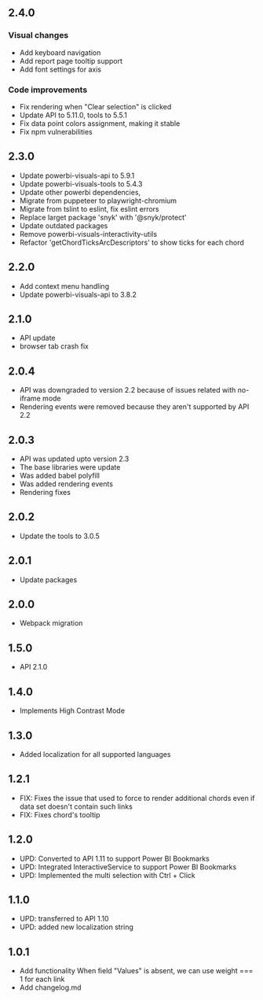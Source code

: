 ## 2.4.0
### Visual changes
* Add keyboard navigation
* Add report page tooltip support
* Add font settings for axis

### Code improvements
* Fix rendering when "Clear selection" is clicked
* Update API to 5.11.0, tools to 5.5.1
* Fix data point colors assignment, making it stable
* Fix npm vulnerabilities

## 2.3.0
* Update powerbi-visuals-api to 5.9.1
* Update powerbi-visuals-tools to 5.4.3
* Update other powerbi dependencies, 
* Migrate from puppeteer to playwright-chromium
* Migrate from tslint to eslint, fix eslint errors
* Replace larget package 'snyk' with '@snyk/protect'
* Update outdated packages
* Remove powerbi-visuals-interactivity-utils
* Refactor 'getChordTicksArcDescriptors' to show ticks for each chord

## 2.2.0
* Add context menu handling
* Update powerbi-visuals-api to 3.8.2

## 2.1.0
* API update
* browser tab crash fix

## 2.0.4
* API was downgraded to version 2.2 because of issues related with no-iframe mode
* Rendering events were removed because they aren't supported by API 2.2

## 2.0.3
* API was updated upto version 2.3
* The base libraries were update
* Was added babel polyfill
* Was added rendering events
* Rendering fixes

## 2.0.2
* Update the tools to 3.0.5

## 2.0.1
* Update packages

## 2.0.0
* Webpack migration

## 1.5.0
* API 2.1.0

## 1.4.0
* Implements High Contrast Mode

## 1.3.0
* Added localization for all supported languages

## 1.2.1
* FIX: Fixes the issue that used to force to render additional chords even if data set doesn't contain such links
* FIX: Fixes chord's tooltip

## 1.2.0
* UPD: Converted to API 1.11 to support Power BI Bookmarks
* UPD: Integrated InteractiveService to support Power BI Bookmarks
* UPD: Implemented the multi selection with Ctrl + Click

## 1.1.0
* UPD: transferred to API 1.10
* UPD: added new localization string

## 1.0.1
* Add functionality When field "Values" is absent, we can use weight === 1 for each link
* Add changelog.md